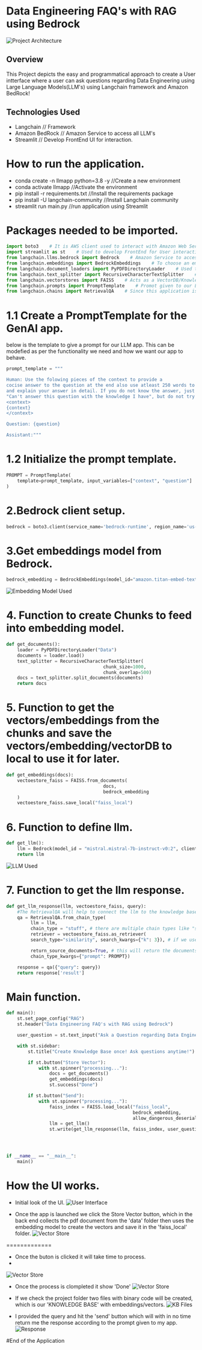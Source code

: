# Data Engineering FAQ's with RAG using Bedrock
![Project Architecture](ScreenShots/Screenshot6.png)

## Overview
This Project depicts the easy and programmatical approach to create a User intterface where a user can ask questions regarding Data Engineering using Large Language Models(LLM's) using Langchain framework and Amazon BedRock!

## Technologies Used
- Langchain // Framework
- Amazon BedRock // Amazon Service to access all LLM's
- Streamlit // Develop FrontEnd UI for interaction.


# How to run the application.

- conda create -n llmapp python=3.8 -y //Create a new environment
- conda activate llmapp //Activate the environment
- pip install -r requirements.txt //Install the requirements package
- pip install -U langchain-community //Install Langchain community
- streamlit run main.py //run application using Streamlit

# Packages needed to be imported.

```python
import boto3    # It is AWS client used to interact with Amazon Web Services.
import streamlit as st    # Used to develop FrontEnd for User interaction.
from langchain.llms.bedrock import Bedrock    # Amazon Service to access all LLM's using API.
from langchain.embeddings import BedrockEmbeddings    # To choose an embedding model among available in BedRock.
from langchain.document_loaders import PyPDFDirectoryLoader    # Used to load the PDF files to feed our KnowledgeBase.
from langchain.text_splitter import RecursiveCharacterTextSplitter    # This helps in creating the Chunks for our embedding model as it can take only limited tokens at once.
from langchain.vectorstores import FAISS    # Acts as a VectorDB/KnowledgeBase to store the vectors/embeddings which can later be accessed by our LLM.
from langchain.prompts import PromptTemplate    # Promot given to our LLM Application, refers how our application should work.
from langchain.chains import RetrievalQA    # Since this application is a question and answer type, we use RetrievalQA.
```

# 1.1 Create a PromptTemplate for the GenAI app.
below is the template to give a prompt for our LLM app. This can be modefied as per the functionality we need and how we want our app to behave.

```python
prompt_template = """

Human: Use the folowing pieces of the context to provide a
cocise answer to the question at the end also use atleast 250 words to summarize
and explain your answer in detail. If you do not know the answer, just say that 
"Can't answer this question with the knowledge I have", but do not try to make up answers.
<context>
{context}
</context>

Question: {question}

Assistant:"""
```

# 1.2 Initialize the prompt template.
```python
PROMPT = PromptTemplate(
    template=prompt_template, input_variables=["context", "question"]
)
```

# 2.Bedrock client setup.
```python
bedrock = boto3.client(service_name='bedrock-runtime', region_name='us-east-1')
```

# 3.Get embeddings model from Bedrock.
```python
bedrock_embedding = BedrockEmbeddings(model_id="amazon.titan-embed-text-v1", client=bedrock)
```
![Embedding Model Used](ScreenShots/Screenshot7.png)

# 4. Function to create Chunks to feed into embedding model.
```python
def get_documents():
    loader = PyPDFDirectoryLoader("Data")
    documents = loader.load()
    text_splitter = RecursiveCharacterTextSplitter(
                                    chunk_size=1000, 
                                    chunk_overlap=500)
    docs = text_splitter.split_documents(documents)
    return docs
```

# 5. Function to get the vectors/embeddings from the chunks and save the vectors/embedding/vectorDB to local to use it for later.
```python
def get_embeddings(docs):
    vectoestore_faiss = FAISS.from_documents(
                                    docs,
                                    bedrock_embedding
    ) 
    vectoestore_faiss.save_local("faiss_local")
```

# 6. Function to define llm.
```python
def get_llm():
    llm = Bedrock(model_id = "mistral.mistral-7b-instruct-v0:2", client = bedrock)
    return llm
```
![LLM Used](ScreenShots/Screenshot8.png)

# 7. Function to get the llm response.
```python
def get_llm_response(llm, vectoestore_faiss, query):
    #The RetrievalQA will help to connect the llm to the knowledge base and also the query user asked.
    qa = RetrievalQA.from_chain_type(
         llm = llm,
         chain_type = "stuff", # there are multiple chain types like "stuff", "refine" etc.
         retriever = vectoestore_faiss.as_retriever(
         search_type="similarity", search_kwargs={"k": 3}), # if we user vecotDB we need to use similarity search.

         return_source_documents=True, # this will return the documents which contain the answer
         chain_type_kwargs={"prompt": PROMPT})

    response = qa({"query": query})
    return response['result']
```

# Main function.
```python
def main():
    st.set_page_config("RAG")
    st.header("Data Engineering FAQ's with RAG using Bedrock")

    user_question = st.text_input("Ask a Question regarding Data Engineering")

    with st.sidebar:
        st.title("Create Knowledge Base once! Ask questions anytime!")

        if st.button("Store Vector"):
            with st.spinner("processing..."):
                docs = get_documents()
                get_embeddings(docs)
                st.success("Done")

        if st.button("Send"):
            with st.spinner("processing..."):
                faiss_index = FAISS.load_local("faiss_local",
                                               bedrock_embedding, 
                                               allow_dangerous_deserialization=True)
                llm = get_llm()
                st.write(get_llm_response(llm, faiss_index, user_question))




if __name__ == "__main__":
    main()
```

# How the UI works.

- Initial look of the UI.
![User Interface](ScreenShots/Screenshot9.png)

- Once the app is launched we click the Store Vector button, which in the back end collects the pdf document from the 'data' folder then uses the embedding model to create the vectors and save it in the 'faiss_local' folder.
![Vector Store](ScreenShots/Screenshot1.png)

=============

- Once the buton is clicked it will take time to process.
- 
![Vector Store](ScreenShots/Screenshot2.png)

- Once the process is clompleted it show 'Done'
![Vector Store](ScreenShots/Screenshot3.png)

- If we check the project folder two files with binary code will be created, which is our 'KNOWLEDGE BASE' with embeddings/vectors.
![KB Files](ScreenShots/Screenshot4.png)

- I provided the query and hit the 'send' button which will with in no time return me the response according to the prompt given to my app.
![Response](ScreenShots/Screenshot5.png)

#End of the Application


